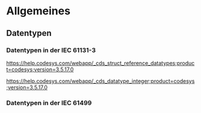# Allgemeines

## Datentypen

### Datentypen in der IEC 61131-3

https://help.codesys.com/webapp/_cds_struct_reference_datatypes;product=codesys;version=3.5.17.0

https://help.codesys.com/webapp/_cds_datatype_integer;product=codesys;version=3.5.17.0

### Datentypen in der IEC 61499
